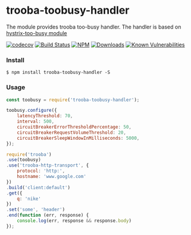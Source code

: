 # trooba-toobusy-handler

The module provides trooba too-busy handler. The handler is based on [hystrix-too-busy module](https://github.com/trooba/hystrix-too-busy)

[![codecov](https://codecov.io/gh/trooba/trooba-toobusy-handler/branch/master/graph/badge.svg)](https://codecov.io/gh/trooba/trooba-toobusy-handler)
[![Build Status](https://travis-ci.org/trooba/trooba-toobusy-handler.svg?branch=master)](https://travis-ci.org/trooba/trooba-toobusy-handler) [![NPM](https://img.shields.io/npm/v/trooba-toobusy-handler.svg)](https://www.npmjs.com/package/trooba-toobusy-handler)
[![Downloads](https://img.shields.io/npm/dm/trooba-toobusy-handler.svg)](http://npm-stat.com/charts.html?package=trooba-toobusy-handler)
[![Known Vulnerabilities](https://snyk.io/test/github/trooba/trooba-toobusy-handler/badge.svg)](https://snyk.io/test/github/trooba/trooba-toobusy-handler)

### Install

```
$ npm install trooba-toobusy-handler -S
```

### Usage

```js
const toobusy = require('trooba-toobusy-handler');

toobusy.configure({
    latencyThreshold: 70,
    interval: 500,
    circuitBreakerErrorThresholdPercentage: 50,
    circuitBreakerRequestVolumeThreshold: 20,
    circuitBreakerSleepWindowInMilliseconds: 5000,
});

require('trooba')
.use(toobusy)
.use('trooba-http-transport', {
    protocol: 'http:',
    hostname: 'www.google.com'
})
.build('client:default')
.get({
    q: 'nike'
})
.set('some', 'header')
.end(function (err, response) {
    console.log(err, response && response.body)
});
```
